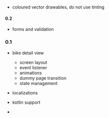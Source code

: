 - coloured vector drawables, do not use tinting

#### 0.2

- forms and validation 

### 0.1

- bike detail view 
    - screen layout
    - event listener
    - animations
    - dummy page transition
    - state management
    
- localizations
- kotlin support
- 